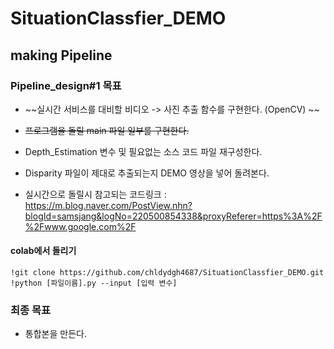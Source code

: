 # SituationClassfier_DEMO

## making Pipeline

### Pipeline_design#1 목표
- ~~실시간 서비스를 대비할 비디오 -> 사진 추출 함수를 구현한다.  (OpenCV) ~~
- ~~프로그램을 돌릴 main 파일 일부를 구현한다.~~
- Depth_Estimation 변수 및 필요없는 소스 코드 파일 재구성한다.
- Disparity 파일이 제대로 추출되는지 DEMO 영상을 넣어 돌려본다. 

- 실시간으로 돌릴시 참고되는 코드링크 : https://m.blog.naver.com/PostView.nhn?blogId=samsjang&logNo=220500854338&proxyReferer=https%3A%2F%2Fwww.google.com%2F
#### colab에서 돌리기
~~~
!git clone https://github.com/chldydgh4687/SituationClassfier_DEMO.git
!python [파일이름].py --input [입력 변수]
~~~

### 최종 목표
- 통합본을 만든다.

